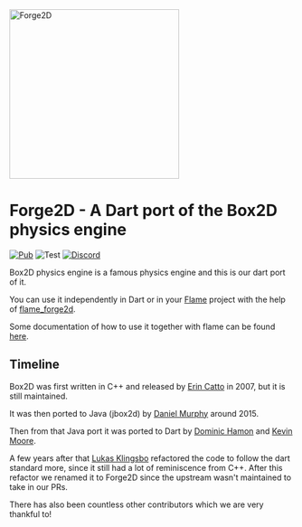 <img alt="Forge2D" src="https://raw.githubusercontent.com/flame-engine/forge2d/master/design/with-text.png" width="300" />

# Forge2D - A Dart port of the Box2D physics engine
[![Pub](https://img.shields.io/pub/v/forge2d.svg?style=popout)](https://pub.dartlang.org/packages/forge2d) ![Test](https://github.com/flame-engine/forge2d/workflows/Test/badge.svg?branch=master&event=push) [![Discord](https://img.shields.io/discord/509714518008528896.svg)](https://discord.gg/pxrBmy4)

Box2D physics engine is a famous physics engine and this is our dart port of it.

You can use it independently in Dart or in your [Flame](https://github.com/flame-engine/flame) project with the help of [flame_forge2d](https://github.com/flame-engine/flame_forge2d).

Some documentation of how to use it together with flame can be found [here](https://github.com/flame-engine/flame/blob/master/doc/forge2d.md).

## Timeline
Box2D was first written in C++ and released by [Erin Catto](https://github.com/erincatto) in 2007, but it is still maintained.

It was then ported to Java (jbox2d) by [Daniel Murphy](https://github.com/dmurph) around 2015.

Then from that Java port it was ported to Dart by [Dominic Hamon](https://github.com/dominichamon) and [Kevin Moore](https://github.com/kevmoo).

A few years after that [Lukas Klingsbo](https://github.com/spydon) refactored the code to follow the dart standard more, since it still had a lot of reminiscence from C++.
After this refactor we renamed it to Forge2D since the upstream wasn't maintained to take in our PRs.

There has also been countless other contributors which we are very thankful to!
